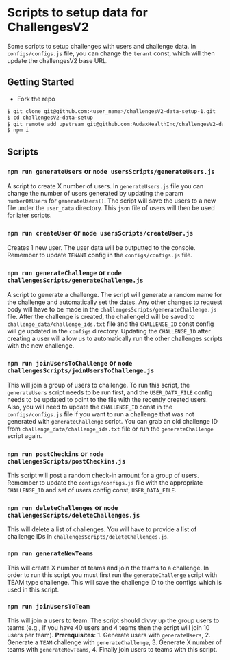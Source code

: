 # Scripts to setup data for ChallengesV2

Some scripts to setup challenges with users and challenge data. In `configs/configs.js` file, you can change the `tenant` const, which will then update the challengesV2 base URL.

## Getting Started

- Fork the repo

```bash
$ git clone git@github.com:<user_name>/challengesV2-data-setup-1.git
$ cd challengesV2-data-setup
$ git remote add upstream git@github.com:AudaxHealthInc/challengesV2-data-setup.git
$ npm i
```

## Scripts

### `npm run generateUsers` or `node usersScripts/generateUsers.js `
A script to create X number of users. In `generateUsers.js` file you can change the number of users generated by updating the param `numberOfUsers` for `generateUsers()`. The script will save the users to a new file under the `user_data` directory. This `json` file of users will then be used for later scripts.

### `npm run createUser` or `node usersScripts/createUser.js`
Creates 1 new user. The user data will be outputted to the console. Remember to update `TENANT` config in the `configs/configs.js` file.

### `npm run generateChallenge` or `node challengesScripts/generateChallenge.js`
A script to generate a challenge. The script will generate a random name for the challenge and automatically set the dates. Any other changes to request body will have to be made in the `challengesScripts/generateChallenge.js` file. After the challenge is created, the challengeId will be saved to `challenge_data/challenge_ids.txt` file and the `CHALLENGE_ID` const config will ge updated in the `configs` directory. Updating the `CHALLENGE_ID` after creating a user will allow us to automatically run the other challenges scripts with the new challenge.  

### `npm run joinUsersToChallenge` or `node challengesScripts/joinUsersToChallenge.js`
This will join a group of users to challenge. To run this script, the `generateUsers` script needs to be run first, and the `USER_DATA_FILE` config needs to be updated to point to the file with the recently created users. Also, you will need to update the `CHALLENGE_ID` const in the `configs/configs.js` file if you want to run a challenge that was not generated with `generateChallenge` script. You can grab an old challenge ID from `challenge_data/challenge_ids.txt` file or run the `generateChallenge` script again.

### `npm run postCheckins` or `node challengesScripts/postCheckins.js`
This script will post a random check-in amount for a group of users. Remember to update the `configs/configs.js` file with the appropriate `CHALLENGE_ID` and set of users config const, `USER_DATA_FILE`.

### `npm run deleteChallenges` or `node challengesScripts/deleteChallenges.js`
This will delete a list of challenges. You will have to provide a list of challenge IDs in `challengesScripts/deleteChallenges.js`.

### `npm run generateNewTeams`
This will create X number of teams and join the teams to a challenge. In order to run this script you must first run the `generateChallenge` script with TEAM type challenge. This will save the challenge ID to the configs which is used in this script.

### `npm run joinUsersToTeam`
This will join a users to team. The script should divvy up the group users to teams (e.g., if you have 40 users and 4 teams then the script will join 10 users per team). 
**Prerequisites**: 1. Generate users with `generateUsers`, 2. Generate a `TEAM` challenge with `generateChallenge`, 3. Generate X number of teams with `generateNewTeams`, 4. Finally join users to teams with this script.   
